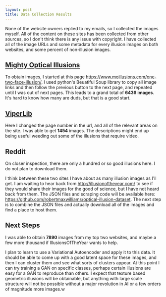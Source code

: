 ```yaml
---
layout: post
title: Data Collection Results
---
```


None of the website owners replied to my emails, so I collected the images myself. All of the content on these sites has been collected from other sources, so I don't think there is any issue with copyright. I have collected all of the image URLs and some metadata for every illusion images on both websites, and some percent of non-illusion images. 


## [Mighty Optical Illusions](https://www.moillusions.com/4-dots-illusion/)

To obtain images, I started at this page
<https://www.moillusions.com/one-two-face-illusion/>. I used python's Beuatiful
Soup library to copy all image links and then follow the previous button to the
next page, and repeated until I was out of next pages. This leads to a grand
total of **6436 images**. It's hard to know how many are duds, but that is a
good start.


## [ViperLib](http://viperlib.york.ac.uk/)

Here I changed the page number in the url, and all of the relevant areas on the
site. I was able to get **1454** images. The descriptions might end up being
useful weeding out some of the illusions that require video.

## Reddit

On closer inspection, there are only a hundred or so good illusions here. I do
not plan to download them.


I think between these two sites I have about as many illusion images as I'll
get. I am waiting to hear back from <http://illusionoftheyear.com/> to see if
they would share their images for the good of science, but I have not heard
back from them. The JSON files and scraping code will be available here:
<https://github.com/robertmaxwilliams/optical-illusion-dataset>. The next step
is to combine the JSON files and actually download all of the images and find a
place to host them.


## Next Steps

I was able to obtain **7890** images from my top two websites, and maybe a few
more thousand if IllusionsOfTheYear wants to help.

I plan to learn to use a Variational Autoencoder and apply it to this data. It
should be able to come up with a good latent space for these images, and then I
can cluster them and see what sorts of clusters appear. At this point I can try
training a GAN on specific classes, perhaps certain illusions are easy for a
GAN to reproduce than others. I expect that texture based geometric illusions
will be obtainable, but anything with large scale structure will not be
possible without a major revolution in AI or a few orders of magnitude more
images.w
